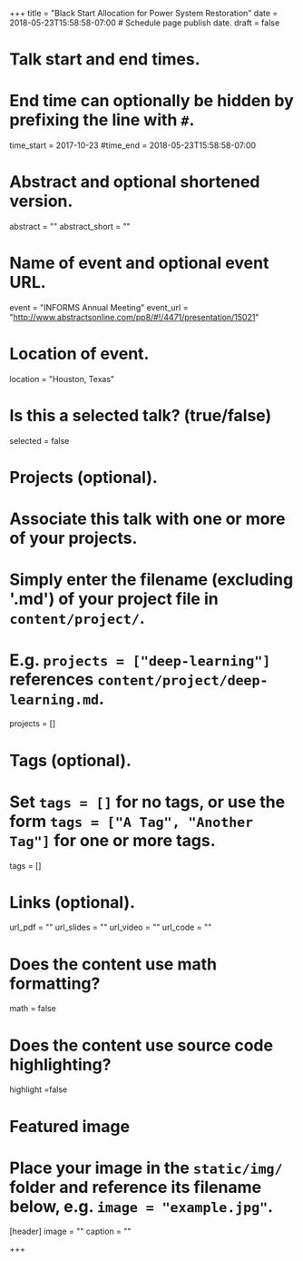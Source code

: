 +++
title = "Black Start Allocation for Power System Restoration"
date = 2018-05-23T15:58:58-07:00  # Schedule page publish date.
draft = false

# Talk start and end times.
#   End time can optionally be hidden by prefixing the line with `#`.
time_start = 2017-10-23
#time_end = 2018-05-23T15:58:58-07:00

# Abstract and optional shortened version.
abstract = ""
abstract_short = ""

# Name of event and optional event URL.
event = "INFORMS Annual Meeting"
event_url = "http://www.abstractsonline.com/pp8/#!/4471/presentation/15021"

# Location of event.
location = "Houston, Texas"

# Is this a selected talk? (true/false)
selected = false

# Projects (optional).
#   Associate this talk with one or more of your projects.
#   Simply enter the filename (excluding '.md') of your project file in `content/project/`.
#   E.g. `projects = ["deep-learning"]` references `content/project/deep-learning.md`.
projects = []

# Tags (optional).
#   Set `tags = []` for no tags, or use the form `tags = ["A Tag", "Another Tag"]` for one or more tags.
tags = []

# Links (optional).
url_pdf = ""
url_slides = ""
url_video = ""
url_code = ""

# Does the content use math formatting?
math = false

# Does the content use source code highlighting?
highlight =false 

# Featured image
# Place your image in the `static/img/` folder and reference its filename below, e.g. `image = "example.jpg"`.
[header]
image = ""
caption = ""

+++

